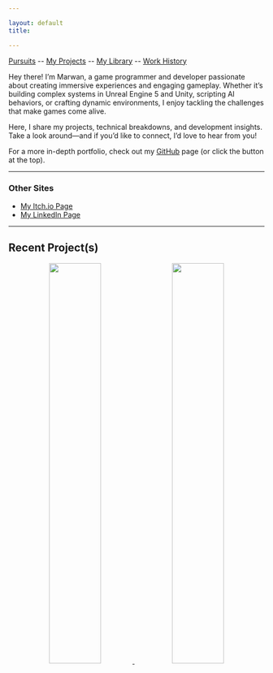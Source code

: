 ```yaml
---

layout: default
title: 

---
```


[Pursuits](activedev.md)  --  [My Projects](projects.md)  --  [My Library](mylib.md)  --  [Work History](work-history.md)

Hey there!
I’m Marwan, a game programmer and developer passionate about creating immersive experiences and engaging gameplay. Whether it’s building complex systems in Unreal Engine 5 and Unity, scripting AI behaviors, or crafting dynamic environments, I enjoy tackling the challenges that make games come alive.

Here, I share my projects, technical breakdowns, and development insights. Take a look around—and if you’d like to connect, I’d love to hear from you!

For a more in-depth portfolio, check out my [GitHub](https://github.com/mcharafeddinedev/GameDev-Portfolio) page (or click the button at the top).


---


### Other Sites

- [My Itch.io Page](https://goldleafinteractive.itch.io)  
- [My LinkedIn Page](https://www.linkedin.com/in/marwan-charafeddine-213065155)  

---


## Recent Project(s)

<p align="center">
  <a href="https://www.youtube.com/watch?v=GfrDt166KZI">
    <img src="https://img.youtube.com/vi/GfrDt166KZI/0.jpg" width="45%" />
  </a>
  &nbsp;&nbsp;
  <a href="https://www.youtube.com/watch?v=Z-7c43uqa5s">
    <img src="https://img.youtube.com/vi/Z-7c43uqa5s/0.jpg" width="45%" />
  </a>
</p>

